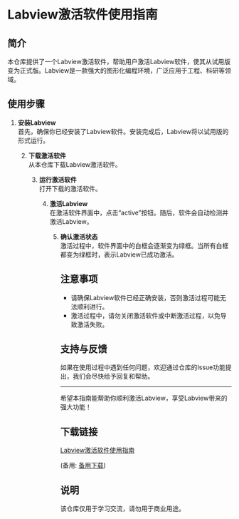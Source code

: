 # Labview激活软件使用指南

## 简介
本仓库提供了一个Labview激活软件，帮助用户激活Labview软件，使其从试用版变为正式版。Labview是一款强大的图形化编程环境，广泛应用于工程、科研等领域。

## 使用步骤
1. **安装Labview**  
   首先，确保你已经安装了Labview软件。安装完成后，Labview将以试用版的形式运行。

   2. **下载激活软件**  
      从本仓库下载Labview激活软件。

      3. **运行激活软件**  
         打开下载的激活软件。

         4. **激活Labview**  
            在激活软件界面中，点击“active”按钮。随后，软件会自动检测并激活Labview。

            5. **确认激活状态**  
               激活过程中，软件界面中的白框会逐渐变为绿框。当所有白框都变为绿框时，表示Labview已成功激活。

               ## 注意事项
               - 请确保Labview软件已经正确安装，否则激活过程可能无法顺利进行。
               - 激活过程中，请勿关闭激活软件或中断激活过程，以免导致激活失败。

               ## 支持与反馈
               如果在使用过程中遇到任何问题，欢迎通过仓库的Issue功能提出，我们会尽快给予回复和帮助。

               ---

               希望本指南能帮助你顺利激活Labview，享受Labview带来的强大功能！

               ## 下载链接
               [Labview激活软件使用指南](https://pan.quark.cn/s/4c3118e8cf6f) 

               (备用: [备用下载](https://pan.baidu.com/s/1DbihStFoxVWbXWwu6FQq7A?pwd=1234))

               ## 说明

               该仓库仅用于学习交流，请勿用于商业用途。
